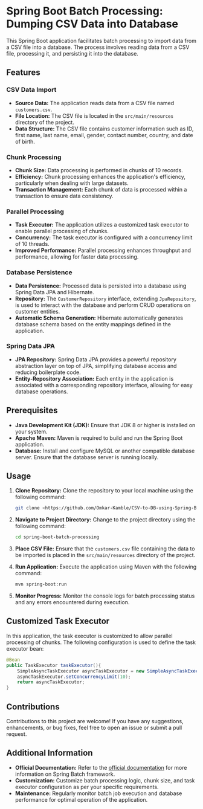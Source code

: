 # Spring Boot Batch Processing: Dumping CSV Data into Database

This Spring Boot application facilitates batch processing to import data from a CSV file into a database. The process involves reading data from a CSV file, processing it, and persisting it into the database.

## Features

### CSV Data Import

- **Source Data:** The application reads data from a CSV file named `customers.csv`.
- **File Location:** The CSV file is located in the `src/main/resources` directory of the project.
- **Data Structure:** The CSV file contains customer information such as ID, first name, last name, email, gender, contact number, country, and date of birth.
  
### Chunk Processing

- **Chunk Size:** Data processing is performed in chunks of 10 records.
- **Efficiency:** Chunk processing enhances the application's efficiency, particularly when dealing with large datasets.
- **Transaction Management:** Each chunk of data is processed within a transaction to ensure data consistency.

### Parallel Processing

- **Task Executor:** The application utilizes a customized task executor to enable parallel processing of chunks.
- **Concurrency:** The task executor is configured with a concurrency limit of 10 threads.
- **Improved Performance:** Parallel processing enhances throughput and performance, allowing for faster data processing.

### Database Persistence

- **Data Persistence:** Processed data is persisted into a database using Spring Data JPA and Hibernate.
- **Repository:** The `CustomerRepository` interface, extending `JpaRepository`, is used to interact with the database and perform CRUD operations on customer entities.
- **Automatic Schema Generation:** Hibernate automatically generates database schema based on the entity mappings defined in the application.

### Spring Data JPA

- **JPA Repository:** Spring Data JPA provides a powerful repository abstraction layer on top of JPA, simplifying database access and reducing boilerplate code.
- **Entity-Repository Association:** Each entity in the application is associated with a corresponding repository interface, allowing for easy database operations.

## Prerequisites

- **Java Development Kit (JDK):** Ensure that JDK 8 or higher is installed on your system.
- **Apache Maven:** Maven is required to build and run the Spring Boot application.
- **Database:** Install and configure MySQL or another compatible database server. Ensure that the database server is running locally.

## Usage

1. **Clone Repository:** Clone the repository to your local machine using the following command:

   ```bash
   git clone <https://github.com/Omkar-Kamble/CSV-to-DB-using-Spring-Batch.git>
   ```

2. **Navigate to Project Directory:** Change to the project directory using the following command:

   ```bash
   cd spring-boot-batch-processing
   ```

3. **Place CSV File:** Ensure that the `customers.csv` file containing the data to be imported is placed in the `src/main/resources` directory of the project.

4. **Run Application:** Execute the application using Maven with the following command:

   ```bash
   mvn spring-boot:run
   ```

5. **Monitor Progress:** Monitor the console logs for batch processing status and any errors encountered during execution.

## Customized Task Executor

In this application, the task executor is customized to allow parallel processing of chunks. The following configuration is used to define the task executor bean:

```java
@Bean
public TaskExecutor taskExecutor(){
    SimpleAsyncTaskExecutor asyncTaskExecutor = new SimpleAsyncTaskExecutor();
    asyncTaskExecutor.setConcurrencyLimit(10);
    return asyncTaskExecutor;
}
```

## Contributions

Contributions to this project are welcome! If you have any suggestions, enhancements, or bug fixes, feel free to open an issue or submit a pull request.

## Additional Information

- **Official Documentation:** Refer to the [official documentation](https://spring.io/projects/spring-batch) for more information on Spring Batch framework.
- **Customization:** Customize batch processing logic, chunk size, and task executor configuration as per your specific requirements.
- **Maintenance:** Regularly monitor batch job execution and database performance for optimal operation of the application.
